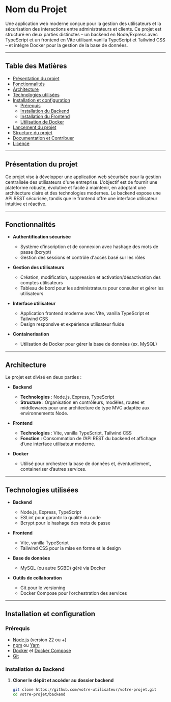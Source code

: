 # Nom du Projet

Une application web moderne conçue pour la gestion des utilisateurs et la sécurisation des interactions entre administrateurs et clients. Ce projet est structuré en deux parties distinctes – un backend en Node/Express avec TypeScript et un frontend en Vite utilisant vanilla TypeScript et Tailwind CSS – et intègre Docker pour la gestion de la base de données.

---

## Table des Matières

- [Présentation du projet](#présentation-du-projet)
- [Fonctionnalités](#fonctionnalités)
- [Architecture](#architecture)
- [Technologies utilisées](#technologies-utilisées)
- [Installation et configuration](#installation-et-configuration)
  - [Prérequis](#prérequis)
  - [Installation du Backend](#installation-du-backend)
  - [Installation du Frontend](#installation-du-frontend)
  - [Utilisation de Docker](#utilisation-de-docker)
- [Lancement du projet](#lancement-du-projet)
- [Structure du projet](#structure-du-projet)
- [Documentation et Contribuer](#documentation-et-contribuer)
- [Licence](#licence)

---

## Présentation du projet

Ce projet vise à développer une application web sécurisée pour la gestion centralisée des utilisateurs d'une entreprise. L’objectif est de fournir une plateforme robuste, évolutive et facile à maintenir, en adoptant une architecture claire et des technologies modernes. Le backend expose une API REST sécurisée, tandis que le frontend offre une interface utilisateur intuitive et réactive.

---

## Fonctionnalités

- **Authentification sécurisée**  
  - Système d’inscription et de connexion avec hashage des mots de passe (bcrypt)
  - Gestion des sessions et contrôle d'accès basé sur les rôles

- **Gestion des utilisateurs**  
  - Création, modification, suppression et activation/désactivation des comptes utilisateurs
  - Tableau de bord pour les administrateurs pour consulter et gérer les utilisateurs

- **Interface utilisateur**  
  - Application frontend moderne avec Vite, vanilla TypeScript et Tailwind CSS
  - Design responsive et expérience utilisateur fluide

- **Containerisation**  
  - Utilisation de Docker pour gérer la base de données (ex. MySQL)
  
---

## Architecture

Le projet est divisé en deux parties :

- **Backend**  
  - **Technologies** : Node.js, Express, TypeScript  
  - **Structure** : Organisation en contrôleurs, modèles, routes et middlewares pour une architecture de type MVC adaptée aux environnements Node.

- **Frontend**  
  - **Technologies** : Vite, vanilla TypeScript, Tailwind CSS  
  - **Fonction** : Consommation de l’API REST du backend et affichage d’une interface utilisateur moderne.

- **Docker**  
  - Utilisé pour orchestrer la base de données et, éventuellement, containeriser d’autres services.

---

## Technologies utilisées

- **Backend**  
  - Node.js, Express, TypeScript  
  - ESLint pour garantir la qualité du code  
  - Bcrypt pour le hashage des mots de passe  

- **Frontend**  
  - Vite, vanilla TypeScript  
  - Tailwind CSS pour la mise en forme et le design

- **Base de données**  
  - MySQL (ou autre SGBD) géré via Docker

- **Outils de collaboration**  
  - Git pour le versioning
  - Docker Compose pour l’orchestration des services

---

## Installation et configuration

### Prérequis

- [Node.js](https://nodejs.org/) (version 22 ou +)
- [npm](https://www.npmjs.com/) ou [Yarn](https://yarnpkg.com/)
- [Docker](https://www.docker.com/) et [Docker Compose](https://docs.docker.com/compose/)
- [Git](https://git-scm.com/)

### Installation du Backend

1. **Cloner le dépôt et accéder au dossier backend**  
   ```bash
   git clone https://github.com/votre-utilisateur/votre-projet.git
   cd votre-projet/backend
